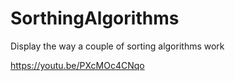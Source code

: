 # SorthingAlgorithms
Display the way a couple of sorting algorithms work


https://youtu.be/PXcMOc4CNqo
